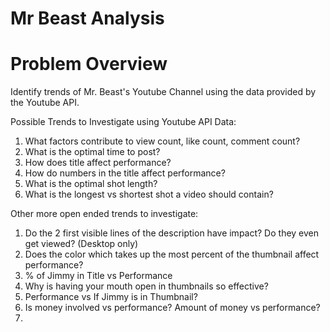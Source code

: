 # Mr Beast Analysis

# Problem Overview
Identify trends of Mr. Beast's Youtube Channel using the data provided by the Youtube API.

Possible Trends to Investigate using Youtube API Data:
1. What factors contribute to view count, like count, comment count?
1. What is the optimal time to post?
1. How does title affect performance?
1. How do numbers in the title affect performance?
1. What is the optimal shot length?
1. What is the longest vs shortest shot a video should contain?


Other more open ended trends to investigate:
1. Do the 2 first visible lines of the description have impact? Do they even get viewed? (Desktop only)
1. Does the color which takes up the most percent of the thumbnail affect performance?
1. % of Jimmy in Title vs Performance
1. Why is having your mouth open in thumbnails so effective?
1. Performance vs If Jimmy is in Thumbnail?
1. Is money involved vs performance? Amount of money vs performance?
1. 